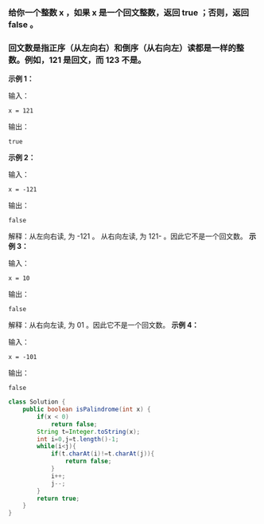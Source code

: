 ### 给你一个整数 x ，如果 x 是一个回文整数，返回 true ；否则，返回 false 。
### 回文数是指正序（从左向右）和倒序（从右向左）读都是一样的整数。例如，121 是回文，而 123 不是。

**示例 1：**

输入：
```
x = 121
```
输出：
```
true
```
**示例 2：**

输入：
```
x = -121
```
输出：
```
false
```
解释：从左向右读, 为 -121 。 从右向左读, 为 121- 。因此它不是一个回文数。
**示例 3：**

输入：
```
x = 10
```
输出：
```
false
```
解释：从右向左读, 为 01 。因此它不是一个回文数。
**示例 4：**

输入：
```
x = -101
```
输出：
```
false
```

```Java
class Solution {
    public boolean isPalindrome(int x) {
        if(x < 0)
            return false;
        String t=Integer.toString(x);
        int i=0,j=t.length()-1;
        while(i<j){
            if(t.charAt(i)!=t.charAt(j)){
                return false;
            }
            i++;
            j--;
        }
        return true;
    }
}
```
